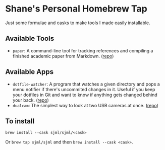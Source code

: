 # Shane's Personal Homebrew Tap

Just some formulae and casks to make tools I made easily installable.

## Available Tools
* `paper`: A command-line tool for tracking references and compiling a finished academic paper from Markdown. ([repo](https://github.com/sjml/paper))

## Available Apps
* `dotfile-watcher`: A program that watches a given directory and pops a menu notifier if there's uncommited changes in it. Useful if you keep your dotfiles in Git and want to know if anything gets changed behind your back. ([repo](https://github.com/sjml/DotfileWatcher))
* `dualcam`: The simplest way to look at two USB cameras at once. ([repo](https://github.com/sjml/DualCam))

## To install
`brew install --cask sjml/sjml/<cask>`

Or `brew tap sjml/sjml` and then `brew install --cask <cask>`.
